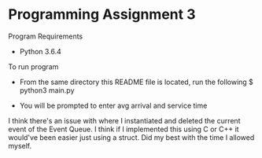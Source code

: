 # Programming Assignment 3

Program Requirements
- Python 3.6.4

To run program
- From the same directory this README file is located, run the following
   $ python3 main.py
   
- You will be prompted to enter avg arrival and service time


I think there's an issue with where I instantiated and deleted the current event
of the Event Queue. I think if I implemented this using C or C++ it would've been
easier just using a struct. Did my best with the time I allowed myself.

